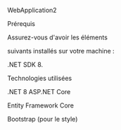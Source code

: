 WebApplication2


Prérequis

Assurez-vous d'avoir les éléments 

suivants installés sur votre machine :


.NET SDK 8.

Technologies utilisées

.NET 8
ASP.NET Core

Entity Framework Core

Bootstrap (pour le style)
